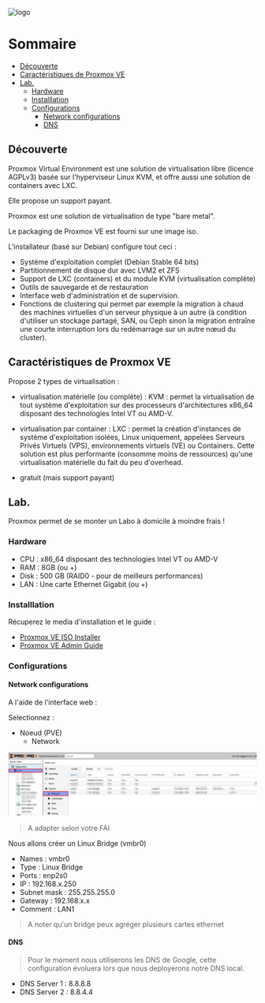 ![logo](https://www.proxmox.com/images/proxmox/Proxmox_logo_standard_hex_400px.png)

# Sommaire

<!-- TOC depthFrom:1 depthTo:6 withLinks:1 updateOnSave:1 orderedList:0 -->

- [Découverte <a name="Découverte"></a>](#dcouverte-a-namedcouvertea)
- [Caractéristiques de Proxmox VE <a name="Caractéristiques de Proxmox VE"></a>](#caractristiques-de-proxmox-ve-a-namecaractristiques-de-proxmox-vea)
- [Lab. <a name="Lab."></a>](#lab-a-namelaba)
	- [Hardware <a name="Hardware"></a>](#hardware-a-namehardwarea)
	- [Installlation <a name="Installation"></a>](#installlation-a-nameinstallationa)
	- [Configurations <a name="Configurations"></a>](#configurations-a-nameconfigurationsa)
		- [Network configurations <a name="Network configurations"></a>](#network-configurations-a-namenetwork-configurationsa)
		- [DNS <a name="DNS"></a>](#dns-a-namednsa)

<!-- /TOC -->

## Découverte <a name="Découverte"></a>

 Proxmox Virtual Environment est une solution de virtualisation libre (licence AGPLv3) basée sur l'hyperviseur Linux KVM, et offre aussi une solution de containers avec LXC.

 Elle propose un support payant.

 Proxmox est une solution de virtualisation de type "bare metal".

 Le packaging de Proxmox VE est fourni sur une image iso.

 L'installateur (basé sur Debian) configure tout ceci :

 - Système d'exploitation complet (Debian Stable 64 bits)
 - Partitionnement de disque dur avec LVM2 et ZFS
 - Support de LXC (containers) et du module KVM (virtualisation complète)
 - Outils de sauvegarde et de restauration
 - Interface web d'administration et de supervision.
 - Fonctions de clustering qui permet par exemple la migration à chaud des machines virtuelles d'un serveur physique à un autre (à condition d'utiliser un stockage partagé, SAN, ou Ceph sinon la migration entraîne une courte interruption lors du redémarrage sur un autre nœud du cluster).

## Caractéristiques de Proxmox VE <a name="Caractéristiques de Proxmox VE"></a>

Propose 2 types de virtualisation :
- virtualisation matérielle (ou complète) : KVM : permet la virtualisation de tout système d'exploitation sur des processeurs d'architectures x86_64 disposant des technologies Intel VT ou AMD-V.

- virtualisation par container : LXC : permet la création d'instances de système d'exploitation isolées, Linux uniquement, appelées Serveurs Privés Virtuels (VPS), environnements virtuels (VE) ou Containers. Cette solution est plus performante (consomme moins de ressources) qu'une virtualisation matérielle du fait du peu d'overhead.
- gratuit (mais support payant)


## Lab. <a name="Lab."></a>

Proxmox permet de se monter un Labo à domicile à moindre frais !

### Hardware <a name="Hardware"></a>

- CPU : x86_64 disposant des technologies Intel VT ou AMD-V
- RAM : 8GB (ou +)
- Disk : 500 GB (RAID0 - pour de meilleurs performances)
- LAN : Une carte Ethernet Gigabit (ou +)

### Installlation <a name="Installation"></a>

Récuperez le media d'installation et le guide :

- [Proxmox VE ISO Installer](https://www.proxmox.com/en/downloads/)
- [Proxmox VE Admin Guide ](https://www.proxmox.com/en/downloads/item/proxmox-ve-admin-guide-for-5-x)


### Configurations <a name="Configurations"></a>

#### Network configurations <a name="Network configurations"></a>

A l'aide de l'interface web :

Selectionnez :
- Noeud (PVE)
	- Network

![Network](/Images/Proxmox/Network/sc_1.png)

> A adapter selon votre FAI

Nous allons créer un Linux Bridge (vmbr0)

- Names : vmbr0
- Type : Linux Bridge
- Ports : enp2s0
- IP : 192.168.x.250
- Subnet mask : 255.255.255.0
- Gateway : 192.168.x.x
- Comment : LAN1

> A noter qu'un bridge peux agréger plusieurs cartes ethernet

#### DNS <a name="DNS"></a>

> Pour le moment nous utiliserons les DNS de Google, cette configuration évoluera lors que nous deployerons notre DNS local.

- DNS Server 1 : 8.8.8.8
- DNS Server 2 : 8.8.4.4
